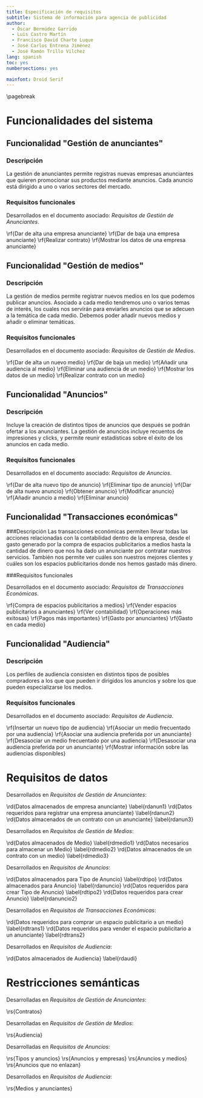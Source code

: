 ```yaml
---
title: Especificación de requisitos
subtitle: Sistema de información para agencia de publicidad
author:
  - Óscar Bermúdez Garrido
  - Luis Castro Martín
  - Francisco David Charte Luque
  - José Carlos Entrena Jiménez
  - José Ramón Trillo Vilchez
lang: spanish
toc: yes
numbersections: yes

mainfont: Droid Serif
---
```


\pagebreak

<!--
# Introducción

## Propósito de este documento

En este documento se describen los requisitos funcionales y de datos y las restricciones semánticas del sistema de información dirigido a agencias de publicidad descrito en la sección \ref{desc}.

## Convenciones y notación

Utilizaremos la notación propuesta en la asignatura:

- RF: Requisito funcional
- RD: Requisito de datos
- RS: Restricción semántica

## Ámbito de aplicación



## Documentos relacionados y referencias

- Requisitos de Gestión de Anunciantes
- Requisitos de Gestión de Medios
- Requisitos de Anuncios
- Requisitos de Transacciones Económicas
- Requisitos de Audiencia

# Descripción general
\label{desc}

## Sistema de información

El sistema de información irá dirigido a una empresa de publicidad, principalmente enfocada a la publicidad online. Esta empresa serviría de enlace entre entidades (empresas o particulares) que quieran anunciar sus productos y medios que ofertan emplazamientos publicitarios. De esta forma, la empresa se encargaría de ofertar distintos tipos de anuncios, situados en medios dirigidos a distintos segmentos de mercado, a las empresas anunciantes, y por otro lado de gestionar y añadir nuevos medios donde mostrar dichos anuncios.

El sistema abarca las siguientes áreas funcionales:

- Gestión de anunciantes
- Gestión de medios
- Anuncios
- Transacciones económicas
- Audiencia

## Usuarios del sistema

Tendremos como usuarios del sistema a distintos tipos de empleados de la empresa de publicidad, que accederán a las áreas funcionales convenientes según su rol:

- Los encargados de contabilidad utilizarán las funcionalidades de transacciones
- Los trabajadores que se encarguen de contrataciones con empresas gestionarán las áreas de anunciantes y medios
- Los empleados que gestionen los productos de la agencia publicitaria administrarán las áreas de anuncios y audiencia

## Entorno de operación

El sistema se alojará en un servidor web en la red interna de la empresa. El servidor utilizará Ruby on Rails para ejecutar la aplicación.

## Restricciones y suposiciones

Las empresas anunciantes y los medios no pueden acceder directamente a este sistema.
-->

# Funcionalidades del sistema

## Funcionalidad "Gestión de anunciantes"

### Descripción
La gestión de anunciantes permite registras nuevas empresas anunciantes que quieren promocionar sus productos mediante anuncios. Cada anuncio está dirigido a uno o varios sectores del mercado.


### Requisitos funcionales

Desarrollados en el documento asociado: *Requisitos de Gestión de Anunciantes*.

\rf{Dar de alta una empresa anunciante}
\rf{Dar de baja una empresa anunciante}
\rf{Realizar contrato}
\rf{Mostrar los datos de una empresa anunciante}

## Funcionalidad "Gestión de medios"

### Descripción
La gestión de medios permite registrar nuevos medios en los que podemos publicar anuncios. Asociado a cada medio tendremos uno o varios temas de interés, los cuales nos servirán para enviarles anuncios que se adecuen a la temática de cada medio. Debemos poder añadir nuevos medios y añadir o eliminar temáticas.

### Requisitos funcionales

Desarrollados en el documento asociado: *Requisitos de Gestión de Medios*.

\rf{Dar de alta un nuevo medio}
\rf{Dar de baja un medio}
\rf{Añadir una audiencia al medio}
\rf{Eliminar una audiencia de un medio}
\rf{Mostrar los datos de un medio}
\rf{Realizar contrato con un medio}

## Funcionalidad "Anuncios"

### Descripción

Incluye la creación de distintos tipos de anuncios que después se podrán ofertar a los anunciantes. La gestión de anuncios incluye recuentos de impresiones y clicks, y permite reunir estadísticas sobre el éxito de los anuncios en cada medio.

### Requisitos funcionales

Desarrollados en el documento asociado: *Requisitos de Anuncios*.

\rf{Dar de alta nuevo tipo de anuncio}
\rf{Eliminar tipo de anuncio}
\rf{Dar de alta nuevo anuncio}
\rf{Obtener anuncio}
\rf{Modificar anuncio}
\rf{Añadir anuncio a medio}
\rf{Eliminar anuncio}

## Funcionalidad "Transacciones económicas"


###Descripción
Las transacciones económicas permiten llevar todas las acciones relacionadas con la contabilidad dentro de la empresa, desde el gasto generado por la compra de espacios publicitarios a medios hasta la cantidad de dinero que nos ha dado un anunciante por contratar nuestros servicios. También nos permite ver cuáles son nuestros mejores clientes y cuáles son los espacios publicitarios donde nos hemos gastado más dinero.

###Requisitos funcionales

Desarrollados en el documento asociado: *Requisitos de Transacciones Económicas*.

\rf{Compra de espacios publicitarios a medios}
\rf{Vender espacios publicitarios a anunciantes}
\rf{Ver contabilidad}
\rf{Operaciones más exitosas}
\rf{Pagos más importantes}
\rf{Gasto por anunciantes}
\rf{Gasto en cada medio}

## Funcionalidad "Audiencia"

### Descripción

Los perfiles de audiencia consisten en distintos tipos de posibles compradores a los que que pueden ir dirigidos los anuncios y sobre los que pueden especializarse los medios.

### Requisitos funcionales

Desarrollados en el documento asociado: *Requisitos de Audiencia*.

\rf{Insertar un nuevo tipo de audiencia}
\rf{Asociar un medio frecuentado por una audiencia}
\rf{Asociar una audiencia preferida por un anunciante}
\rf{Desasociar un medio frecuentado por una audiencia}
\rf{Desasociar una audiencia preferida por un anunciante}
\rf{Mostrar información sobre las audiencias disponibles}

# Requisitos de datos

Desarrollados en *Requisitos de Gestión de Anunciantes*:

\rd{Datos almacenados de empresa anunciante}
\label{rdanun1}
\rd{Datos requeridos para registrar una empresa anunciante}
\label{rdanun2}
\rd{Datos almacenados de un contrato con un anunciante}
\label{rdanun3}

Desarrollados en *Requisitos de Gestión de Medios*:

\rd{Datos almacenados de Medio}
\label{rdmedio1}
\rd{Datos necesarios para almacenar un Medio}
\label{rdmedio2}
\rd{Datos almacenados de un contrato con un medio}
\label{rdmedio3}

Desarrollados en *Requisitos de Anuncios*:

\rd{Datos almacenados para Tipo de Anuncio}
\label{rdtipo}
\rd{Datos almacenados para Anuncio}
\label{rdanuncio}
\rd{Datos requeridos para crear Tipo de Anuncio}
\label{rdtipo2}
\rd{Datos requeridos para crear Anuncio}
\label{rdanuncio2}

Desarrollados en *Requisitos de Transacciones Económicas*:

\rd{Datos requeridos para comprar un espacio publicitario a un medio}
\label{rdtrans1}
\rd{Datos requeridos para vender el espacio publicitario a un anunciante}
\label{rdtrans2}

Desarrollados en *Requisitos de Audiencia*:

\rd{Datos almacenados de Audiencia}
\label{rdaudi}

# Restricciones semánticas

Desarrolladas en *Requisitos de Gestión de Anunciantes*:

\rs{Contratos}

Desarrolladas en *Requisitos de Gestión de Medios*:

\rs{Audiencia}

Desarrolladas en *Requisitos de Anuncios*:

\rs{Tipos y anuncios}
\rs{Anuncios y empresas}
\rs{Anuncios y medios}
\rs{Anuncios que no enlazan}

Desarrollados en *Requisitos de Audiencia*:

\rs{Medios y anunciantes}
